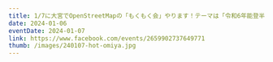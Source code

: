 ```yaml
---
title: 1/7に大宮でOpenStreetMapの「もくもく会」やります！テーマは「令和6年能登半島地震」クライシスマッピングです。
date: 2024-01-06
eventDate: 2024-01-07
link: https://www.facebook.com/events/2659902737649771
thumb: /images/240107-hot-omiya.jpg
---
```

